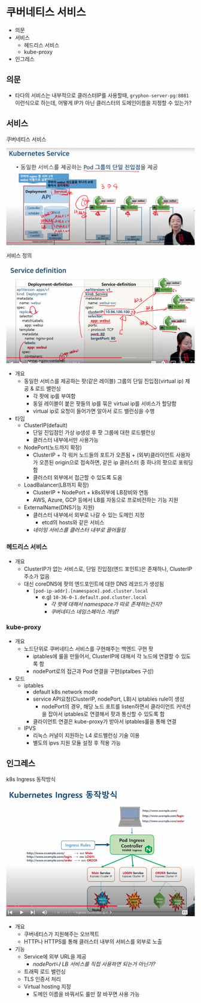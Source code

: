 # 쿠버네티스 서비스

- 의문
- 서비스
  - 헤드리스 서비스
  - kube-proxy
- 인그레스

## 의문

- 타다의 서비스는 내부적으로 클러스터IP를 사용할때, `gryphon-server-pg:8081` 이런식으로 하는데, 어떻게 IP가 아닌 클러스터의 도메인이름을 지정할 수 있는가?

## 서비스

쿠버네티스 서비스

![](./images/service/service1.png)

서비스 정의

![](./images/service/service_definition1.png)

- 개요
  - 동일한 서비스를 제공하는 팟(같은 레이블) 그룹의 단일 진입점(virtual ip) 제공 & 로드 밸런싱
    - 각 팟에 ip를 부여함
    - 동일 레이블이 붙은 팟들의 ip를 묶은 virtual ip를 서비스가 할당함
    - virtual ip로 요청이 들어가면 알아서 로드 밸런싱을 수행
- 타입
  - ClusterIP(default)
    - 단일 진입점인 가상 ip생성 후 팟 그룹에 대한 로드밸런싱
    - 클러스터 내부에서만 사용가능
  - NodePort(노드까지 확장)
    - ClusterIP + 각 워커 노드들의 포트가 오픈됨 + (외부)클라이언트 사용자가 오픈된 origin으로 접속하면, 같은 ip 클러스터 중 하나의 팟으로 포워딩 함
    - 클러스터 외부에서 접근할 수 있도록 도움
  - LoadBalancer(LB까지 확장)
    - ClusterIP + NodePort + k8s외부에 LB장비와 연동
    - AWS, Azure, GCP 등에서 LB를 자동으로 프로비전하는 기능 지원
  - ExternalName(DNS기능 지원)
    - 클러스터 내부에서 외부로 나갈 수 있는 도메인 지정
      - etcd의 hosts와 같은 서비스
    - *네이밍 서비스를 클러스터 내부로 끌어들임*

### 헤드리스 서비스

- 개요
  - ClusterIP가 없는 서비스로, 단일 진입점(엔드 포인트)은 존재하나, ClusterIP주소가 없음
  - 대신 coreDNS에 팟의 엔드포인트에 대한 DNS 레코드가 생성됨
    - `[pod-ip-addr].[namespace].pod.cluster.local`
      - e.g) `10-36-0-1.default.pod.cluster.local`
        - *각 팟에 대해서 namespace가 따로 존재하는건지?*
        - *쿠버네티스 네임스페이스 개념?*

### kube-proxy

- 개요
  - 노드단위로 쿠버네티스 서비스를 구현해주는 백엔드 구현 팟
    - iptables에 룰을 만들어서, ClusterIP에 대해서 각 노드에 연결할 수 있도록 함
    - nodePort로의 접근과 Pod 연결을 구현(iptalbes 구성)
- 모드
  - iptables
    - default k8s network mode
    - service API요청(ClusterIP, nodePort, LB)시 iptables rule이 생성
      - nodePort의 경우, 해당 노드 포트를 listen하면서 클라이언트 커넥션을 잡아서 iptables로 연결해서 팟과 통신할 수 있도록 함
    - 클라이언트 연결은 kube-proxy가 받아서 iptables룰을 통해 연결
  - IPVS
    - 리눅스 커널이 지원하는 L4 로드밸런싱 기술 이용
    - 별도의 ipvs 지원 모듈 설정 후 적용 가능

## 인그레스

k8s Ingress 동작방식

![](./images/service/ingress1.png)

- 개요
  - 쿠버네티스가 지원해주는 오브젝트
  - HTTP나 HTTPS를 통해 클러스터 내부의 서비스를 외부로 노출
- 기능
  - Service에 외부 URL을 제공
    - *nodePort나 LB 서비스를 직접 사용하면 되는거 아닌가?*
  - 트래픽 로드 밸런싱
  - TLS 인증서 처리
  - Virtual hosting 지정
    - 도메인 이름을 바꿔서도 룰만 잘 바꾸면 사용 가능
